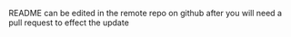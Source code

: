 README can be edited in the remote repo on github
after you will need a pull request to effect the update
